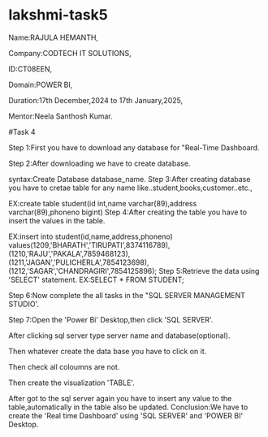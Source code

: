 # lakshmi-task5

Name:RAJULA HEMANTH,

Company:CODTECH IT SOLUTIONS,

ID:CT08EEN,

Domain:POWER BI,

Duration:17th December,2024 to 17th January,2025,

Mentor:Neela Santhosh Kumar.

#Task 4

Step 1:First you have to download any database for "Real-Time Dashboard.

Step 2:After downloading we have to create database.

syntax:Create Database database_name. Step 3:After creating database you have to cretae table for any name like..student,books,customer..etc.,

EX:create table student(id int,name varchar(89),address varchar(89),phoneno bigint) Step 4:After creating the table you have to insert the values in the table.

EX:insert into student(id,name,address,phoneno) values(1209,'BHARATH','TIRUPATI',8374116789), (1210,'RAJU','PAKALA',7859468123), (1211,'JAGAN','PULICHERLA',7854123698), (1212,'SAGAR','CHANDRAGIRI',7854125896); Step 5:Retrieve the data using 'SELECT' statement. EX:SELECT * FROM STUDENT;

Step 6:Now complete the all tasks in the "SQL SERVER MANAGEMENT STUDIO'.

Step 7:Open the 'Power Bi' Desktop,then click 'SQL SERVER'.

After clicking sql server type server name and database(optional).

Then whatever create the data base you have to click on it.

Then check all coloumns are not.

Then create the visualization 'TABLE'.

After got to the sql server again you have to insert any value to the table,automatically in the table also be updated. Conclusion:We have to create the 'Real time Dashboard' using 'SQL SERVER' and 'POWER BI' Desktop.

